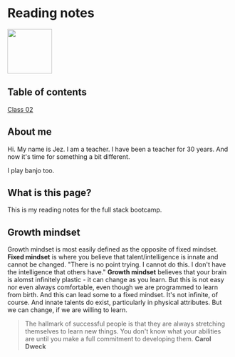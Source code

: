 # Reading notes

<img src="https://github.com/jezinho22/reading-notes/blob/main/IMG_20191005_211700684%202.jpg" width="100" height="100"> 

## Table of contents

[Class 02](https://jezinho22.github.io/reading-notes/class-02)

## About me 
  
Hi. My name is Jez. I am a teacher. I have been a teacher for 30 years. And now it's time for something a bit different.   

I play banjo too.

## What is this page?   
This is my reading notes for the full stack bootcamp.   

## Growth mindset
Growth mindset is most easily defined as the opposite of fixed mindset.   
**Fixed mindset** is where you believe that talent/intelligence is innate and cannot be changed. "There is no point trying. I cannot do this. I don't have the intelligence that others have."
**Growth mindset** believes that your brain is alomst infinitely plastic - it can change as you learn. But this is not easy nor even always comfortable, even though we are programmed to learn from birth. And this can lead some to a fixed mindset.
It's not infinite, of course. And innate talents do exist, particularly in physical attributes. But we can change, if we are willing to learn.

> The hallmark of successful people is that they are always stretching themselves to learn new things. You don't know what your abilities are until you make a full commitment to developing them. **Carol Dweck**
